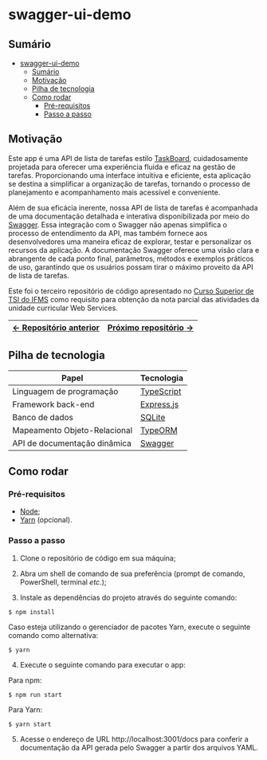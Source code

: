 # swagger-ui-demo

## Sumário

- [swagger-ui-demo](#swagger-ui-demo)
  - [Sumário](#sumário)
  - [Motivação](#motivação)
  - [Pilha de tecnologia](#pilha-de-tecnologia)
  - [Como rodar](#como-rodar)
    - [Pré-requisitos](#pré-requisitos)
    - [Passo a passo](#passo-a-passo)

## Motivação

Este app é uma API de lista de tarefas estilo [TaskBoard](https://tasksboard.com/), cuidadosamente projetada para oferecer uma experiência fluida e eficaz na gestão de tarefas. Proporcionando uma interface intuitiva e eficiente, esta aplicação se destina a simplificar a organização de tarefas, tornando o processo de planejamento e acompanhamento mais acessível e conveniente.

Além de sua eficácia inerente, nossa API de lista de tarefas é acompanhada de uma documentação detalhada e interativa disponibilizada por meio do [Swagger](https://swagger.io/). Essa integração com o Swagger não apenas simplifica o processo de entendimento da API, mas também fornece aos desenvolvedores uma maneira eficaz de explorar, testar e personalizar os recursos da aplicação. A documentação Swagger oferece uma visão clara e abrangente de cada ponto final, parâmetros, métodos e exemplos práticos de uso, garantindo que os usuários possam tirar o máximo proveito da API de lista de tarefas.

Este foi o terceiro repositório de código apresentado no [Curso Superior de TSI do IFMS](https://www.ifms.edu.br/campi/campus-aquidauana/cursos/graduacao/sistemas-para-internet/sistemas-para-internet) como requisito para obtenção da nota parcial das atividades da unidade curricular Web Services.

| [&larr; Repositório anterior](https://github.com/mdccg/blog-api) | [Próximo repositório &rarr;](https://github.com/mdccg/dynamic-store-api) |
|-|-|

## Pilha de tecnologia

| Papel | Tecnologia |
|-|-|
| Linguagem de programação | [TypeScript](https://www.typescriptlang.org/) |
| Framework back-end | [Express.js](https://expressjs.com/pt-br/) |
| Banco de dados | [SQLite](https://www.sqlite.org/) |
| Mapeamento Objeto-Relacional | [TypeORM](https://typeorm.io/) |
| API de documentação dinâmica | [Swagger](https://swagger.io/) |

## Como rodar

### Pré-requisitos

- [Node](https://nodejs.org/en/download/);
- [Yarn](https://yarnpkg.com/) (opcional).

### Passo a passo

1. Clone o repositório de código em sua máquina;
   
2. Abra um shell de comando de sua preferência (prompt de comando, PowerShell, terminal _etc_.);

3. Instale as dependências do projeto através do seguinte comando:

```console
$ npm install
```

Caso esteja utilizando o gerenciador de pacotes Yarn, execute o seguinte comando como alternativa:

```console
$ yarn
```

4. Execute o seguinte comando para executar o app:

Para npm:

```console
$ npm run start
```

Para Yarn:

```console
$ yarn start
```

5. Acesse o endereço de URL http://localhost:3001/docs para conferir a documentação da API gerada pelo Swagger a partir dos arquivos YAML.

